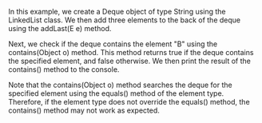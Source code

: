 In this example, we create a Deque object of type String using the LinkedList class. We then add three elements to the back of the deque using the addLast(E e) method.

Next, we check if the deque contains the element "B" using the contains(Object o) method. This method returns true if the deque contains the specified element, and false otherwise. We then print the result of the contains() method to the console.

Note that the contains(Object o) method searches the deque for the specified element using the equals() method of the element type. Therefore, if the element type does not override the equals() method, the contains() method may not work as expected.